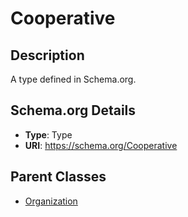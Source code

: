 # Cooperative

## Description
A type defined in Schema.org.

## Schema.org Details
- **Type**: Type
- **URI**: https://schema.org/Cooperative

## Parent Classes
- [Organization](../Organization.md)


